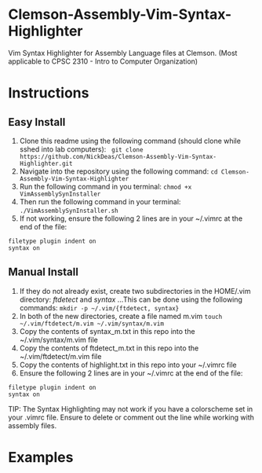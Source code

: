 # Clemson-Assembly-Vim-Syntax-Highlighter
Vim Syntax Highlighter for Assembly Language files at Clemson.  (Most applicable to CPSC 2310 - Intro to Computer Organization)

Instructions
==
## Easy Install
1. Clone this readme using the following command (should clone while sshed into lab computers):
``` git clone https://github.com/NickDeas/Clemson-Assembly-Vim-Syntax-Highlighter.git```
2. Navigate into the repository using the following command:
```cd Clemson-Assembly-Vim-Syntax-Highlighter```
3. Run the following command in you terminal:
```chmod +x VimAssemblySynInstaller```
4. Then run the following command in your terminal:
```./VimAssemblySynInstaller.sh```
5. If not working, ensure the following 2 lines are in your ~/.vimrc at the end of the file:
```
filetype plugin indent on
syntax on
```
## Manual Install
1. If they do not already exist, create two subdirectories in the HOME/.vim directory: *ftdetect* and *syntax*
...This can be done using the following commands:
```mkdir -p ~/.vim/{ftdetect, syntax} ```
2. In both of the new directories, create a file named m.vim
```touch ~/.vim/ftdetect/m.vim ~/.vim/syntax/m.vim```
3. Copy the contents of syntax_m.txt in this repo into the ~/.vim/syntax/m.vim file
4. Copy the contents of ftdetect_m.txt in this repo into the ~/.vim/ftdetect/m.vim file
5. Copy the contents of highlight.txt in this repo into your ~/.vimrc file
6. Ensure the following 2 lines are in your ~/.vimrc at the end of the file:
```
filetype plugin indent on
syntax on
```
TIP: The Syntax Highlighting may not work if you have a colorscheme set in your .vimrc file.  Ensure to delete or comment out the line while working with assembly files.


Examples
==

